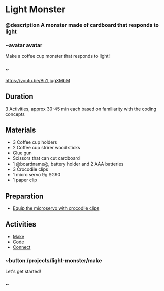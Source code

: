 
# Light Monster

### @description A monster made of cardboard that responds to light

### ~avatar avatar

Make a coffee cup monster that responds to light!

### ~

https://youtu.be/BiZLjugXMbM

## Duration

3 Activities, approx 30-45 min each based on familiarity with the coding concepts

## Materials

* 3 Coffee cup holders
* 2 Coffee cup strirer wood sticks
* Glue gun
* Scissors that can cut cardboard
* 1 @boardname@, battery holder and 2 AAA batteries
* 3 Crocodile clips
* 1 micro servo 9g SG90
* 1 paper clip

## Preparation

* [Equip the microservo with crocodile clips](/device/servo)

## Activities

* [Make](/projects/light-monster/make)  
* [Code](/projects/light-monster/code)  
* [Connect](/projects/light-monster/connect)  

### ~button /projects/light-monster/make

Let's get started!

### ~
